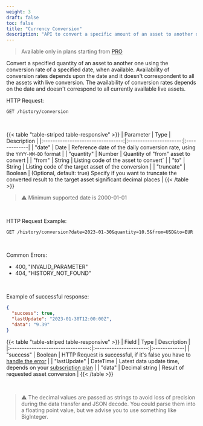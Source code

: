 ```yaml
---
weight: 3
draft: false
toc: false
title: "Currency Conversion"
description: "API to convert a specific amount of an asset to another one using the fx rates of a specified date"
---
```


> Available only in plans starting from [PRO](/docs/pricing/)

Convert a specified quantity of an asset to another one using the conversion rate of a specified date, when available.
Availability of conversion rates depends upon the date and it doesn't correspondent to all the assets with live conversion.
The availability of conversion rates depends on the date and doesn't correspond to all currently available live assets.

HTTP Request:
```
GET /history/conversion
```

<br>

{{< table "table-striped table-responsive" >}}
|      Parameter                    |   Type                 |  Description |
|:---------------------------------:|:----------------------:|:-------------|
| "date"                            | Date                   | Reference date of the daily conversion rate, using the `YYYY-MM-DD` format |
| "quantity"                        | Number                 | Quantity of "from" asset to convert |
| "from"                            | String                 | Listing code of the asset to convert` |
| "to"                              | String                 | Listing code of the target asset of the conversion |
| "truncate"                        | Boolean                | (Optional, default: true) Specify if you want to truncate the converted result to the target asset significant decimal places |
{{< /table >}}

> ⚠️ Minimum supported date is 2000-01-01

<br>

HTTP Request Example:
```
GET /history/conversion?date=2023-01-30&quantity=10.5&from=USD&to=EUR
```

<br>

Common Errors:
- 400, "INVALID_PARAMETER"
- 404, "HISTORY_NOT_FOUND"

<br>

Example of successful response:
```json
{
  "success": true,
  "lastUpdate": "2023-01-30T12:00:00Z",
  "data": "9.39"
}
```

{{< table "table-striped table-responsive" >}}
|      Field                        |   Type                 |  Description |
|:---------------------------------:|:----------------------:|:-------------|
| "success"                         | Boolean                | HTTP Request is successful, if it's false you have to [handle the error](/docs/quickstart/errors/) |
| "lastUpdate"                      | DateTime               | Latest data update time, depends on your [subscription plan](/docs/pricing/) |
| "data"                            | Decimal string         | Result of requested asset conversion |
{{< /table >}}

<br>

> ⚠️ The decimal values are passed as strings to avoid loss of precision during the data transfer and JSON decode.
> You could parse them into a floating point value, but we advise you to use something like BigInteger.
